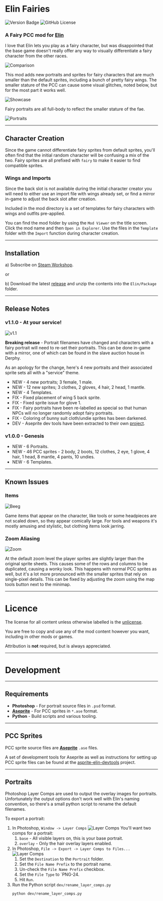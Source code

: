 # Elin Fairies


![Version Badge](https://img.shields.io/badge/version-1.1.0-blue)
![GitHub License](https://img.shields.io/github/license/n15g/elin-fairy-pcc)

### A Fairy PCC mod for [Elin](https://store.steampowered.com/app/2135150/Elin/)

I love that Elin lets you play as a fairy character, but was disappointed that the base
game doesn't really offer any way to visually differentiate a fairy character from the other
races.

![Comparison](site/comparison.gif)

This mod adds new portraits and sprites for fairy characters that are much smaller than the default sprites, including
a bunch of pretty fairy wings. The smaller stature of the PCC can cause some visual glitches, noted below, but for the
most part it works well.

![Showcase](site/sprite_showcase.gif)

Fairy portraits are all full-body to reflect the smaller stature of the fae.

![Portraits](site/portraits.png)

---

## Character Creation

Since the game cannot differentiate fairy sprites from default sprites, you'll often find that the initial random
character will be confusing a mix of the two. Fairy sprites are all prefixed with `fairy` to make it easier to
find compatible sprites.

### Wings and Imports

Since the back slot is not available during the initial character creator you will need to either
use an import file with wings already set, or find a mirror in-game to adjust the back slot after creation.

Included in the mod directory is a set of templates for fairy characters with wings and outfits pre-applied.

You can find the mod folder by using the `Mod Viewer` on the title screen. Click the mod name and then
`Open in Explorer`.
Use the files in the `Template` folder with the `Import` function during character creation.

---

## Installation

a) Subscribe on [Steam Workshop](https://steamcommunity.com/sharedfiles/filedetails/?id=3400287057).

or

b) Download the latest [release](https://github.com/n15g/elin-fairy-pcc/releases) and unzip the contents into the
`Elin/Package` folder.

---

## Release Notes

### v1.1.0 - At your service!

![v1.1](site/1.1.png)

**Breaking release** - Portrait filenames have changed and characters with a fairy portrait will need to re-set their
portraits. This can be done in-game with a mirror, one of which can be found in the slave auction house in Derphy.

As an apology for the change, here's 4 new portraits and their associated sprite sets all with a "service" theme.

* NEW - 4 new portraits; 3 female, 1 male.
* NEW - 12 new sprites; 3 clothes, 2 gloves, 4 hair, 2 head, 1 mantle.
* NEW - 4 Templates.
* FIX - Fixed placement of wing 5 back sprite.
* FIX - Fixed sprite issue for glove 1.
* FIX - Fairy portraits have been re-labelled as special so that human NPCs will no longer randomly adopt fairy
  portraits.
* FIX - Coloring of bunny suit cloth/undie sprites has been darkened.
* DEV - Aseprite dev tools have been extracted to their own [project](https://github.com/n15g/aseprite-elin-devtools).

### v1.0.0 - Genesis

* NEW - 6 Portraits.
* NEW - 46 PCC sprites - 2 body, 2 boots, 12 clothes, 2 eye, 1 glove, 4 hair, 1 head, 8 mantle, 4 pants, 10 undies.
* NEW - 6 Templates.

---

## Known Issues

### Items

![Beeg](site/beeg.png)

Game items that appear on the character, like tools or some headpieces are not scaled down, so they appear comically
large. For tools and weapons it's mostly amusing and stylistic, but clothing items look jarring.

### Zoom Aliasing

![Zoom](site/zoom.png)

At the default zoom level the player sprites are slightly larger than the original sprite sheets. This causes some of
the rows and columns to be duplicated, causing a wonky look. This happens with normal PCC sprites as well, but it's a
lot
more pronounced with the smaller sprites that rely on single-pixel details. This can be fixed by adjusting the zoom
using the map tools button next to the minimap.

---

# Licence

The license for all content unless otherwise labelled is the [unlicense](LICENSE).

You are free to copy and use any of the mod content however you want, including in other mods or games.

Attribution is **not** required, but is always appreciated.

---

# Development

---

## Requirements

* **Photoshop** - For portrait source files in `.psd` format.
* **[Aseprite](https://www.aseprite.org/)** - For PCC sprites in `*.ase` format.
* **Python** - Build scripts and various tooling.

---

## PCC Sprites

PCC sprite source files are **[Aseprite](https://www.aseprite.org/)** `.ase` files.

A set of development tools for Aseprite as well as instructions for setting up PCC sprite files can be found at
the [asprite-elin-devtools](https://github.com/n15g/aseprite-elin-devtools) project.


---

## Portraits

Photoshop Layer Comps are used to output the overlay images for portraits.
Unfortunately the output options don't work well with Elin's naming convention, so there's
a small python script to rename the default filenames.

To export a portrait:

1. In Photoshop, `Window -> Layer Comps`
   ![Layer Comps](site/layer_comps1.png)
   You'll want two comps for a portrait:
    1. `base` - All visible layers on, this is your base portrait.
    2. `overlay` - Only the hair overlay layers enabled.
2. In Photoshop, `File -> Export -> Layer Comps to Files...`
   ![Layer Comps](site/layer_comps2.png)
    1. Set the `Destination` to the `Portrait` folder.
    2. Set the `File Name Prefix` to the portrait name.
    3. Un-check the `File Name Prefix` checkbox.
    4. Set the `File Type` to `PNG-24.
    5. Hit `Run`.
3. Run the Python script `dev/rename_layer_comps.py`
   ```
   python dev/rename_layer_comps.py
   ```
